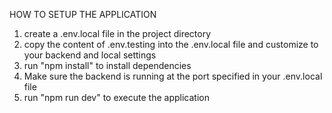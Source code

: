 HOW TO SETUP THE APPLICATION

1. create a .env.local file in the project directory
2. copy the content of .env.testing into the .env.local file and customize to your backend and local settings
3. run "npm install" to install dependencies
4. Make sure the backend is running at the port specified in your .env.local file
5. run "npm run dev" to execute the application
